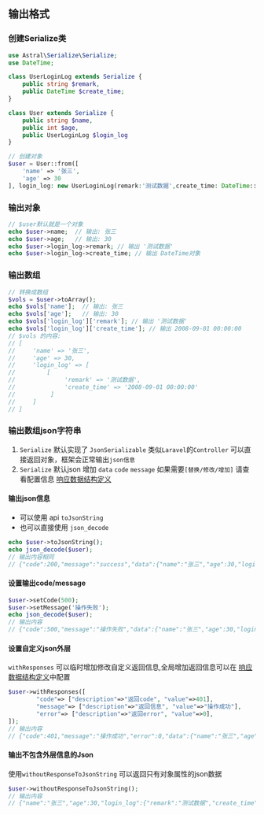## 输出格式

### 创建Serialize类

```php
use Astral\Serialize\Serialize;
use DateTime;

class UserLoginLog extends Serialize {
    public string $remark,
    public DateTime $create_time;
}

class User extends Serialize {
    public string $name,
    public int $age,
    public UserLoginLog $login_log
}

// 创建对象
$user = User::from([
    'name' => '张三',
    'age' => 30
], login_log: new UserLoginLog(remark:'测试数据',create_time: DateTime::createFromFormat('Y-m-d','2008-09-01')));
````

### 输出对象

```php
// $user默认就是一个对象
echo $user->name;  // 输出: 张三
echo $user->age;   // 输出: 30
echo $user->login_log->remark; // 输出 '测试数据'
echo $user->login_log->create_time; // 输出 DateTime对象

```

### 输出数组

```php
// 转换成数组
$vols = $user->toArray();
echo $vols['name'];  // 输出: 张三
echo $vols['age'];   // 输出: 30
echo $vols['login_log']['remark']; // 输出 '测试数据'
echo $vols['login_log']['create_time']; // 输出 2008-09-01 00:00:00
// $vols 的内容:
// [
//     'name' => '张三',
//     'age' => 30,
//     'login_log' => [
//         [
//              'remark' => '测试数据',
//              'create_time' => '2008-09-01 00:00:00'
//          ]
//     ]
// ]
```

### 输出数组json字符串

1. `Serialize` 默认实现了 `JsonSerializable` 类似`Laravel`的`Controller` 可以直接返回对象，框架会正常输出`json信息`
2. `Serialize` 默认json 增加 `data` `code` `message` 如果需要`[替换/修改/增加]`
请查看配置信息 [响应数据结构定义](../openapi/config.md)

#### 输出json信息

- 可以使用 api `toJsonString` 
- 也可以直接使用 `json_decode`

```php
echo $user->toJsonString();
echo json_decode($user);
// 输出内容相同
// {"code":200,"message":"success","data":{"name":"张三","age":30,"login_log":{"remark":"测试数据","create_time":"2008-09-01 00:00:00"}}
```

#### 设置输出code/message

```php
$user->setCode(500);
$user->setMessage('操作失败');
echo json_decode($user);
// 输出内容
// {"code":500,"message":"操作失败","data":{"name":"张三","age":30,"login_log":{"remark":"测试数据","create_time":"2008-09-01 00:00:00"}}
```

#### 设置自定义json外层

`withResponses` 可以临时增加修改自定义返回信息,全局增加返回信息可以在 [响应数据结构定义](../openapi/config.md)中配置

```php
$user->withResponses([
        "code"=> ["description"=>"返回code", "value"=>401],
        "message"=> ["description"=>"返回信息", "value"=>"操作成功"],
        "error"=> ["description"=>"返回error", "value"=>0],
]);
// 输出内容
// {"code":401,"message":"操作成功","error":0,"data":{"name":"张三","age":30,"login_log":{"remark":"测试数据","create_time":"2008-09-01 00:00:00"}}
```

#### 输出不包含外层信息的Json

使用`withoutResponseToJsonString` 可以返回只有对象属性的json数据

```php
$user->withoutResponseToJsonString();
// 输出内容
// {"name":"张三","age":30,"login_log":{"remark":"测试数据","create_time":"2008-09-01 00:00:00"}
```